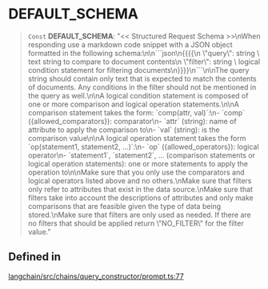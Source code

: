 DEFAULT\_SCHEMA
===============

> `Const` **DEFAULT\_SCHEMA**: "<< Structured Request Schema \>\>\\nWhen responding use a markdown code snippet with a JSON object formatted in the following schema:\\n\\n\`\`\`json\\n{{{{\\n \\"query\\": string \\ text string to compare to document contents\\n \\"filter\\": string \\ logical condition statement for filtering documents\\n}}}}\\n\`\`\`\\n\\nThe query string should contain only text that is expected to match the contents of documents. Any conditions in the filter should not be mentioned in the query as well.\\n\\nA logical condition statement is composed of one or more comparison and logical operation statements.\\n\\nA comparison statement takes the form: \`comp(attr, val)\`:\\n- \`comp\` ({allowed\_comparators}): comparator\\n- \`attr\` (string): name of attribute to apply the comparison to\\n- \`val\` (string): is the comparison value\\n\\nA logical operation statement takes the form \`op(statement1, statement2, ...)\`:\\n- \`op\` ({allowed\_operators}): logical operator\\n- \`statement1\`, \`statement2\`, ... (comparison statements or logical operation statements): one or more statements to apply the operation to\\n\\nMake sure that you only use the comparators and logical operators listed above and no others.\\nMake sure that filters only refer to attributes that exist in the data source.\\nMake sure that filters take into account the descriptions of attributes and only make comparisons that are feasible given the type of data being stored.\\nMake sure that filters are only used as needed. If there are no filters that should be applied return \\"NO\_FILTER\\" for the filter value."

Defined in[​](#defined-in "Direct link to Defined in")
------------------------------------------------------

[langchain/src/chains/query\_constructor/prompt.ts:77](https://github.com/hwchase17/langchainjs/blob/46e1734/langchain/src/chains/query_constructor/prompt.ts#L77)